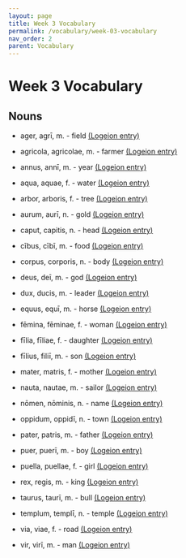 ```yaml
---
layout: page
title: Week 3 Vocabulary
permalink: /vocabulary/week-03-vocabulary
nav_order: 2
parent: Vocabulary
---
```


# Week 3 Vocabulary

## Nouns

* ager, agrī, m. - field [(Logeion entry)](https://logeion.uchicago.edu/ager)

* agricola, agricolae, m. - farmer [(Logeion entry)](https://logeion.uchicago.edu/agricola)

* annus, annī, m. - year [(Logeion entry)](https://logeion.uchicago.edu/annus)

* aqua, aquae, f. - water [(Logeion entry)](https://logeion.uchicago.edu/aqua)

* arbor, arboris, f. - tree [(Logeion entry)](https://logeion.uchicago.edu/arbor)

* aurum, aurī, n. - gold [(Logeion entry)](https://logeion.uchicago.edu/aurum)

* caput, capitis, n. - head [(Logeion entry)](https://logeion.uchicago.edu/caput)

* cībus, cībī, m. - food  [(Logeion entry)](https://logeion.uchicago.edu/cibus)

* corpus, corporis, n. - body [(Logeion entry)](https://logeion.uchicago.edu/corpus)

* deus, deī, m. - god [(Logeion entry)](https://logeion.uchicago.edu/deus)

* dux, ducis, m. - leader [(Logeion entry)](https://logeion.uchicago.edu/dux)

* equus, equī, m. - horse [(Logeion entry)](https://logeion.uchicago.edu/equus)

* fēmina, fēminae, f. - woman [(Logeion entry)](https://logeion.uchicago.edu/femina)

* fīlia, fīliae, f. - daughter [(Logeion entry)](https://logeion.uchicago.edu/filia)

* fīlius, filiī, m. - son [(Logeion entry)](https://logeion.uchicago.edu/filius)

* mater, matris, f. - mother [(Logeion entry)](https://logeion.uchicago.edu/mater)

* nauta, nautae, m. - sailor [(Logeion entry)](https://logeion.uchicago.edu/nauta)

* nōmen, nōminis, n. - name [(Logeion entry)](https://logeion.uchicago.edu/nomen)

* oppidum, oppidī, n. - town [(Logeion entry)](https://logeion.uchicago.edu/oppidum)

* pater, patris, m. - father [(Logeion entry)](https://logeion.uchicago.edu/pater)

* puer, puerī, m. - boy [(Logeion entry)](https://logeion.uchicago.edu/puer)

* puella, puellae, f. - girl [(Logeion entry)](https://logeion.uchicago.edu/puella)

* rex, regis, m. - king [(Logeion entry)](https://logeion.uchicago.edu/rex)

* taurus, taurī, m. - bull [(Logeion entry)](https://logeion.uchicago.edu/taurus)

* templum, templī, n. - temple [(Logeion entry)](https://logeion.uchicago.edu/templum)

* via, viae, f. - road [(Logeion entry)](https://logeion.uchicago.edu/via)

* vir, virī, m. - man [(Logeion entry)](https://logeion.uchicago.edu/vir)